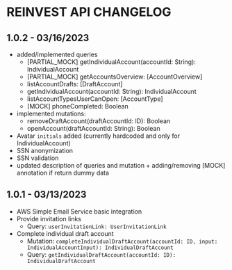 # REINVEST API CHANGELOG

## 1.0.2 - 03/16/2023

* added/implemented queries
    - [PARTIAL_MOCK] getIndividualAccount(accountId: String): IndividualAccount
    - [PARTIAL_MOCK] getAccountsOverview: [AccountOverview]
    - listAccountDrafts: [DraftAccount]
    - getIndividualAccount(accountId: String): IndividualAccount
    - listAccountTypesUserCanOpen: [AccountType]
    - [MOCK] phoneCompleted: Boolean
* implemented mutations:
    - removeDraftAccount(draftAccountId: ID): Boolean
    - openAccount(draftAccountId: String): Boolean
* Avatar `initials` added (currently hardcoded and only for IndividualAccount)
* SSN anonymization
* SSN validation
* updated description of queries and mutation + adding/removing [MOCK] annotation if return dummy data

## 1.0.1 - 03/13/2023

* AWS Simple Email Service basic integration
* Provide invitation links
    * Query: `userInvitationLink: UserInvitationLink`
* Complete individual draft account
    * Mutation: `completeIndividualDraftAccount(accountId: ID, input: IndividualAccountInput): IndividualDraftAccount`
    * Query: `getIndividualDraftAccount(accountId: ID): IndividualDraftAccount`
